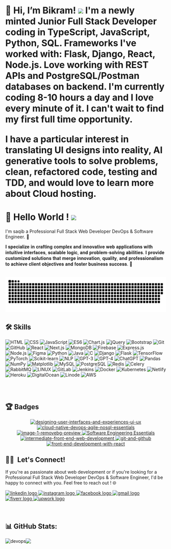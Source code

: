 <h1>
👋 Hi, I’m Bikram! <img src="https://github.com/TheDudeThatCode/TheDudeThatCode/blob/master/Assets/Earth.gif" width="24px">
I'm a newly minted Junior Full Stack Developer coding in TypeScript, JavaScript, Python, SQL. Frameworks I've worked with: Flask, Django, React, Node.js. Love working with REST APIs and PostgreSQL/Postman databases on backend. I'm currently coding 8-10 hours a day and I love every minute of it. I can't wait to find my first full time opportunity.

I have a particular interest in translating UI designs into reality, AI generative tools to solve problems, clean, refactored code, testing and TDD, and would love to learn more about Cloud hosting.
</h1>

<!--
- 👋 Hi, I’m Bikram!
- 👀 I’m  Professional Full Stack Web Developer DevOps & Software Engineer.
- 📫 How to reach me saqibahmad778866@gmail.com

<!---
Mostafa-Zewail77/Mostafa-Zewail77 is a ✨ special ✨ repository because its `README.md` (this file) appears on your GitHub profile.
You can click the Preview link to take a look at your changes. -->

<h1>
👋 Hello World !  <img src="https://github.com/TheDudeThatCode/TheDudeThatCode/blob/master/Assets/Earth.gif" width="24px">
</h1>

I'm saqib a Professional Full Stack Web Developer DevOps & Software Engineer. 🎨

 𝐈 𝐬𝐩𝐞𝐜𝐢𝐚𝐥𝐢𝐳𝐞 𝐢𝐧 𝐜𝐫𝐚𝐟𝐭𝐢𝐧𝐠 𝐜𝐨𝐦𝐩𝐥𝐞𝐱 𝐚𝐧𝐝 𝐢𝐧𝐧𝐨𝐯𝐚𝐭𝐢𝐯𝐞 𝐰𝐞𝐛 𝐚𝐩𝐩𝐥𝐢𝐜𝐚𝐭𝐢𝐨𝐧𝐬 𝐰𝐢𝐭𝐡 𝐢𝐧𝐭𝐮𝐢𝐭𝐢𝐯𝐞 𝐢𝐧𝐭𝐞𝐫𝐟𝐚𝐜𝐞𝐬, 𝐬𝐜𝐚𝐥𝐚𝐛𝐥𝐞 𝐥𝐨𝐠𝐢𝐜, 𝐚𝐧𝐝 𝐩𝐫𝐨𝐛𝐥𝐞𝐦-𝐬𝐨𝐥𝐯𝐢𝐧𝐠 𝐚𝐛𝐢𝐥𝐢𝐭𝐢𝐞𝐬. 𝐈 𝐩𝐫𝐨𝐯𝐢𝐝𝐞 𝐜𝐮𝐬𝐭𝐨𝐦𝐢𝐳𝐞𝐝 𝐬𝐨𝐥𝐮𝐭𝐢𝐨𝐧𝐬 𝐭𝐡𝐚𝐭 𝐦𝐞𝐫𝐠𝐞 𝐢𝐧𝐧𝐨𝐯𝐚𝐭𝐢𝐨𝐧, 𝐪𝐮𝐚𝐥𝐢𝐭𝐲, 𝐚𝐧𝐝 𝐩𝐫𝐨𝐟𝐞𝐬𝐬𝐢𝐨𝐧𝐚𝐥𝐢𝐬𝐦 𝐭𝐨 𝐚𝐜𝐡𝐢𝐞𝐯𝐞 𝐜𝐥𝐢𝐞𝐧𝐭 𝐨𝐛𝐣𝐞𝐜𝐭𝐢𝐯𝐞𝐬 𝐚𝐧𝐝 𝐟𝐨𝐬𝐭𝐞𝐫 𝐛𝐮𝐬𝐢𝐧𝐞𝐬𝐬 𝐬𝐮𝐜𝐜𝐞𝐬𝐬. 🚀
<!-- <a href="https://mostafahassan.vercel.app/"><strong>Visit my personal website </strong></a> -->
<br/>

<img src="https://raw.githubusercontent.com/Saqib-DevSecOps/Saqib-DevSecOps/output/github-contribution-grid-snake-dark.svg" alt="Snake animation" />


## 🛠 Skills

![HTML](https://img.shields.io/static/v1?message=HTML&logo=html5&label=&color=E34F26&logoColor=white&labelColor=&style=for-the-badge)
![CSS](https://img.shields.io/static/v1?message=CSS&logo=css3&label=&color=1572B6&logoColor=white&labelColor=&style=for-the-badge)
![JavaScript](https://img.shields.io/static/v1?message=JavaScript&logo=javascript&label=&color=F7DF1E&logoColor=black&labelColor=&style=for-the-badge)
![ES6](https://img.shields.io/static/v1?message=ES6&logo=javascript&label=&color=F7DF1E&logoColor=black&labelColor=&style=for-the-badge)
![Chart.js](https://img.shields.io/badge/chart.js-F5788D.svg?style=for-the-badge&logo=chart.js&logoColor=white) 
![jQuery](https://img.shields.io/badge/jquery-%230769AD.svg?style=for-the-badge&logo=jquery&logoColor=white)
![Bootstrap](https://img.shields.io/static/v1?message=Bootstrap&logo=bootstrap&label=&color=563D7C&logoColor=white&labelColor=&style=for-the-badge)
![Git](https://img.shields.io/static/v1?message=Git&logo=git&label=&color=E44C30&logoColor=white&labelColor=&style=for-the-badge)
![GitHub](https://img.shields.io/static/v1?message=GitHub&logo=github&label=&color=181717&logoColor=white&labelColor=&style=for-the-badge)
![React](https://img.shields.io/static/v1?message=React&logo=react&label=&color=20232A&logoColor=61DAFB&labelColor=&style=for-the-badge)
![Next.js](https://img.shields.io/static/v1?message=Next.js&logo=next.js&label=&color=000000&logoColor=white&labelColor=&style=for-the-badge)
![MongoDB](https://img.shields.io/static/v1?message=MongoDB&logo=mongodb&label=&color=47A248&logoColor=white&labelColor=&style=for-the-badge)
![Firebase](https://img.shields.io/static/v1?message=Firebase&logo=firebase&label=&color=FFCA28&logoColor=black&labelColor=&style=for-the-badge)
![Express.js](https://img.shields.io/static/v1?message=Express.js&logo=express&label=&color=000000&logoColor=white&labelColor=&style=for-the-badge)
![Node.js](https://img.shields.io/static/v1?message=Node.js&logo=node.js&label=&color=339933&logoColor=white&labelColor=&style=for-the-badge)
![Figma](https://img.shields.io/static/v1?message=Figma&logo=figma&label=&color=F24E1E&logoColor=white&labelColor=&style=for-the-badge)
![Python](https://img.shields.io/static/v1?message=Python&logo=python&label=&color=3776AB&logoColor=white&labelColor=&style=for-the-badge)
![Java](https://img.shields.io/static/v1?message=Java&logo=java&label=&color=007396&logoColor=white&labelColor=&style=for-the-badge)
![C](https://img.shields.io/static/v1?message=C&logo=c&label=&color=A8B9CC&logoColor=white&labelColor=&style=for-the-badge)
![Django](https://img.shields.io/static/v1?message=Django&logo=django&label=&color=092E20&logoColor=white&labelColor=&style=for-the-badge)
![Flask](https://img.shields.io/static/v1?message=Flask&logo=flask&label=&color=000000&logoColor=white&labelColor=&style=for-the-badge)
![TensorFlow](https://img.shields.io/static/v1?message=TensorFlow&logo=tensorflow&label=&color=FF6F00&logoColor=white&labelColor=&style=for-the-badge)
![PyTorch](https://img.shields.io/static/v1?message=PyTorch&logo=pytorch&label=&color=EE4C2C&logoColor=white&labelColor=&style=for-the-badge)
![Scikit-learn](https://img.shields.io/static/v1?message=Scikit-learn&logo=scikit-learn&label=&color=F7931E&logoColor=white&labelColor=&style=for-the-badge)
![NLP](https://img.shields.io/static/v1?message=NLP&logo=nlp&label=&color=32A852&logoColor=white&labelColor=&style=for-the-badge)
![GPT-3](https://img.shields.io/static/v1?message=GPT-3&logo=openai&label=&color=412991&logoColor=white&labelColor=&style=for-the-badge)
![GPT-4](https://img.shields.io/static/v1?message=GPT-4&logo=openai&label=&color=412991&logoColor=white&labelColor=&style=for-the-badge)
![ChatGPT](https://img.shields.io/static/v1?message=ChatGPT&logo=openai&label=&color=412991&logoColor=white&labelColor=&style=for-the-badge)
![Pandas](https://img.shields.io/static/v1?message=Pandas&logo=pandas&label=&color=150458&logoColor=white&labelColor=&style=for-the-badge)
![NumPy](https://img.shields.io/static/v1?message=NumPy&logo=numpy&label=&color=013243&logoColor=white&labelColor=&style=for-the-badge)
![Matplotlib](https://img.shields.io/static/v1?message=Matplotlib&logo=matplotlib&label=&color=11557C&logoColor=white&labelColor=&style=for-the-badge)
![MySQL](https://img.shields.io/static/v1?message=MySQL&logo=mysql&label=&color=4479A1&logoColor=white&labelColor=&style=for-the-badge)
![PostgreSQL](https://img.shields.io/static/v1?message=PostgreSQL&logo=postgresql&label=&color=336791&logoColor=white&labelColor=&style=for-the-badge)
![Redis](https://img.shields.io/static/v1?message=Redis&logo=redis&label=&color=DC382D&logoColor=white&labelColor=&style=for-the-badge)
![Celery](https://img.shields.io/static/v1?message=Celery&logo=celery&label=&color=37814A&logoColor=white&labelColor=&style=for-the-badge)
![RabbitMQ](https://img.shields.io/static/v1?message=RabbitMQ&logo=rabbitmq&label=&color=FF6600&logoColor=white&labelColor=&style=for-the-badge)
![LINUX](https://img.shields.io/badge/Linux-FCC624?style=for-the-badge&logo=linux&logoColor=black)
![GitLab](https://img.shields.io/static/v1?message=GitLab&logo=gitlab&label=&color=FC6D26&logoColor=white&labelColor=&style=for-the-badge)
![Jenkins](https://img.shields.io/static/v1?message=Jenkins&logo=jenkins&label=&color=D24939&logoColor=white&labelColor=&style=for-the-badge)
![Docker](https://img.shields.io/static/v1?message=Docker&logo=docker&label=&color=2496ED&logoColor=white&labelColor=&style=for-the-badge)
![Kubernetes](https://img.shields.io/static/v1?message=Kubernetes&logo=kubernetes&label=&color=326CE5&logoColor=white&labelColor=&style=for-the-badge)
![Netlify](https://img.shields.io/static/v1?message=Netlify&logo=netlify&label=&color=00C7B7&logoColor=white&labelColor=&style=for-the-badge)
![Heroku](https://img.shields.io/static/v1?message=Heroku&logo=heroku&label=&color=430098&logoColor=white&labelColor=&style=for-the-badge)
![DigitalOcean](https://img.shields.io/static/v1?message=DigitalOcean&logo=digitalocean&label=&color=0080FF&logoColor=white&labelColor=&style=for-the-badge)
![Linode](https://img.shields.io/static/v1?message=Linode&logo=linode&label=&color=00A95C&logoColor=white&labelColor=&style=for-the-badge)
![AWS](https://img.shields.io/static/v1?message=AWS&logo=amazon-aws&label=&color=232F3E&logoColor=white&labelColor=&style=for-the-badge)

<br/>
<br/>

## 🏆 Badges

<div align="center">
  <a href="https://www.credly.com/badges/78d69f54-6212-46b6-9c2b-21d3562aba37">
    <img src="https://images.credly.com/size/110x110/images/08216781-93cb-4ba1-8110-8eb3401fa8ce/Docker_Essentials_-_ISDN.png" 
     alt="designing-user-interfaces-and-experiences-ui-ux" width="100" height="100">
  </a>
  <a href="https://www.credly.com/badges/84da1498-c523-46c8-8605-55720c8bd7f5">
    <img src="https://images.credly.com/size/340x340/images/b0607951-b6f7-47d0-af16-7112971ab2ef/Cloud_Core_-_Developer_Skills_Network_-_v3.png" 
     alt="cloud-native-devops-agile-nosql-essentials" width="100" height="100">
  </a>
  <a href="https://www.credly.com/badges/aaea3ab8-2d1a-46c2-9177-2ea64a44d1a8">
    <img src="https://i.ibb.co/LRdQXHQ/image-1-removebg-preview.png" alt="image-1-removebg-preview" 
     alt="web-development-with-html-css-javascript-essentials" width="100" height="100">
  </a>
  <a href="https://www.credly.com/badges/a1830143-fe17-40f7-8caa-0e7d8530722c">
    <img src="https://i.ibb.co/LRdQXHQ/image-1-removebg-preview.png" 
     alt="Software Engineering Essentials" width="100" height="100">
  </a>
  <a href="https://www.credly.com/badges/2fdf0ad5-3bfd-4aab-ae81-8d106505b3d8">
    <img src="https://images.credly.com/images/2d1797d5-1de7-4778-8975-9e5c6ec73a1a/image.png" 
     alt="intermediate-front-end-web-development" width="100" height="100">
  </a>
  <a href="https://www.credly.com/badges/9fba1e4e-3334-4641-84a8-f0941d3226be">
    <img src="https://github.com/mostafahassan-dev/mostafahassan-dev/assets/104537380/f140819a-8c85-487f-8e5e-4a6a0c28de48" 
     alt="git-and-github" width="100" height="100">
  </a>
  <a href="https://www.credly.com/badges/120407eb-eda8-40f5-84d7-2f5b194981c8">
    <img src="https://github.com/mostafahassan-dev/mostafahassan-dev/assets/104537380/0e2260c2-53d7-4359-ad34-4f1260fc4470" 
     alt="front-end-development-with-react" width="100" height="100">
  </a>

</div>





 ## 🤝🏻 &nbsp;Let's Connect!
If you're as passionate about web development or if you're looking for a Professional Full Stack Web Developer DevOps & Software Engineer, I'd be happy to connect with you. Feel free to reach out ! 🌐
<div >
<a href="https://www.linkedin.com/in/saqib-ahmad-7740b6253/" target="_blank">
  <img src="https://img.shields.io/static/v1?message=LinkedIn&logo=linkedin&label=&color=0077B5&logoColor=white&labelColor=&style=for-the-badge" height="35" alt="linkedin logo" />
</a>
<a href="https://www.instagram.com/saqib_ahmad007/" target="_blank">
  <img src="https://img.shields.io/static/v1?message=Instagram&logo=instagram&label=&color=E4405F&logoColor=white&labelColor=&style=for-the-badge" height="35" alt="instagram logo" />
</a>
<a href="https://www.facebook.com/saqibahmad.rahi" target="_blank">
  <img src="https://img.shields.io/static/v1?message=Facebook&logo=facebook&label=&color=1877F2&logoColor=white&labelColor=&style=for-the-badge" height="35" alt="facebook logo" />
</a>
<a href="mailto:saqibahmad778866@gmail.com" target="_blank">
  <img src="https://img.shields.io/static/v1?message=Gmail&logo=gmail&label=&color=D14836&logoColor=white&labelColor=&style=for-the-badge" height="35" alt="gmail logo" />
</a>
<a href="https://www.fiverr.com/code_with_skay?public_mode=true" target="_blank">
  <img src="https://img.shields.io/static/v1?message=Fiverr&logo=fiverr&label=&color=1DBF73&logoColor=white&labelColor=&style=for-the-badge" height="35" alt="fiverr logo" />
</a>
<a href="https://www.upwork.com/freelancers/~01ae5dcc5619376caa?s=1110580755107926016" target="_blank">
  <img src="https://img.shields.io/static/v1?message=Upwork&logo=upwork&label=&color=6FDA44&logoColor=white&labelColor=&style=for-the-badge" height="35" alt="upwork logo" />
</a>

    
</div>
<br/>
<br/>

## 📊 GitHub Stats:

<div align="center" style="display: flex; align-items:center;">
  <img src="https://github-readme-streak-stats.herokuapp.com/?user=Bikramai&theme=blue-green" alt="devops" style="max-width: 100%; height: 175px;" />
  <img src="https://github-readme-stats.vercel.app/api/top-langs/?username=Bikramai&theme=blue-green" style="max-width: 100%; height: 175px;" />
</div> 




